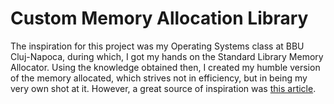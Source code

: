 # Custom Memory Allocation Library

The inspiration for this project was my Operating Systems class at BBU Cluj-Napoca, during which, I got my hands on the Standard Library Memory Allocator. Using the knowledge obtained then, I created my humble version of the memory allocated, which strives not in efficiency, but in being my very own shot at it. However, a great source of inspiration was [this article][memory-article].

[memory-article]: https://arjunsreedharan.org/post/148675821737/memory-allocators-101-write-a-simple-memory
